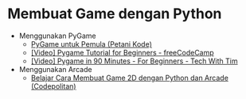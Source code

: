 # Membuat Game dengan Python

- Menggunakan PyGame
  - [PyGame untuk Pemula (Petani Kode)](https://www.petanikode.com/pygame-untuk-pemula/)
  - [[Video] Pygame Tutorial for Beginners - freeCodeCamp](https://www.youtube.com/watch?v=FfWpgLFMI7w)
  - [[Video] Pygame in 90 Minutes - For Beginners - Tech With Tim](https://www.youtube.com/watch?v=jO6qQDNa2UY)
- Menggunakan Arcade
  - [Belajar Cara Membuat Game 2D dengan Python dan Arcade (Codepolitan)](https://www.codepolitan.com/belajar-cara-membuat-game-2d-dengan-python-dan-arcade-5adff78d1db9b/)
